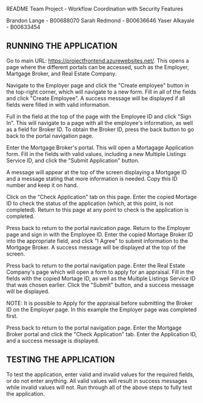 README
Team Project - Workflow Coordination with Security Features

Brandon Lange - B00688070
Sarah Redmond - B00636646
Yaser Alkayale - B00633454

RUNNING THE APPLICATION
------------------------------------------------------------------------------------------------------------------------------------------

Go to main URL: https://projectfrontend.azurewebsites.net/. This opens a page where the different portals can be accessed, such as the Employer, Martgage Broker, and Real Estate Company.

Navigate to the Employer page and click the "Create employee" button in the top-right corner, which will navigate to a new form. Fill in all of the fields and click "Create Employee". A success message will be displayed if all fields were filled in with valid information.

Full in the field at the top of the page with the Employee ID and click "Sign In". This will navigate to a page with all the employee's information, as well as a field for Broker ID. To obtain the Broker ID, press the back button to go back to the portal navigation page.

Enter the Mortgage Broker's portal. This will open a Mortagage Application form. Fill in the fields with valid values, including a new Multiple Listings Service ID, and click the "Submit Application" button.

A message will appear at the top of the screen displaying a Mortgage ID and a message stating that more information is needed. Copy this ID number and keep it on hand.

Click on the "Check Application" tab on this page. Enter the copied Mortage ID to check the status of the application (which, at this point, is not completed). Return to this page at any point to check is the application is completed. 

Press back to return to the portal navication page. Return to the Employer page and sign in with the Employee ID. Enter the copied Mortage Broker ID into the appropriate field, and click "I Agree" to submit information to the Mortgage Broker. A success message will be displayed at the top of the screen.

Press back to return to the portal navigation page. Enter the Real Estate Company's page which will open a form to apply for an appraisal. Fill in the fields with the copied Mortage ID, as well as the Multiple Listings Service ID that was chosen earlier. Click the "Submit" button, and a success message will be displayed.

NOTE: It is possible to Apply for the appraisal before submitting the Broker ID on the Employer page. In this example the Employer page was completed first.

Press back to return to the portal navigation page. Enter the Mortgage Broker portal and click the "Check Application" tab. Enter the Application ID, and a success message is displayed.


TESTING THE APPLICATION
------------------------------------------------------------------------------------------------------------------------------------------

To test the application, enter valid and invalid values for the required fields, or do not enter anything. All valid values will result in success messages while invalid values will not. Run through all of the above steps to fully test the application.
